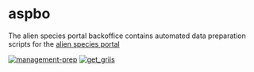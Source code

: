 # aspbo
The alien species portal backoffice contains automated data preparation scripts for the [alien species portal](https://github.com/inbo/alien-species-portal)

[![management-prep](https://github.com/inbo/aspbo/actions/workflows/management-prep.yaml/badge.svg?branch=main)](https://github.com/inbo/aspbo/actions/workflows/management-prep.yaml)
[![get_griis](https://github.com/inbo/aspbo/actions/workflows/get_griis_checklist.yaml/badge.svg)](https://github.com/inbo/aspbo/actions/workflows/get_griis_checklist.yaml)
